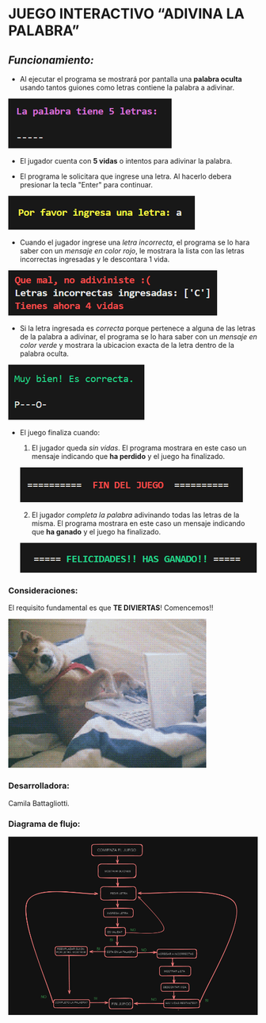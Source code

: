 # JUEGO INTERACTIVO “ADIVINA LA PALABRA”

## *Funcionamiento:*

- Al ejecutar el programa se mostrará por pantalla una __palabra oculta__ usando tantos guiones como letras contiene la palabra a adivinar.

![alt text](<Palabra Oculta.png>)

- El jugador cuenta con __5 vidas__ o intentos para adivinar la palabra.

- El programa le solicitara que ingrese una letra. Al hacerlo debera presionar la tecla "Enter" para continuar.

![alt text](<Ingreso Letra.png>)

- Cuando el jugador ingrese una *letra incorrecta*, el programa se lo hara saber con un *mensaje en color rojo*, le mostrara la lista con las letras incorrectas ingresadas y le descontara 1 vida.

![alt text](<Letra Incorrecta.png>)

- Si la letra ingresada es *correcta* porque pertenece a alguna de las letras de la palabra a adivinar, el programa se lo hara saber con un *mensaje en color verde* y mostrara la ubicacion exacta de la letra dentro de la palabra oculta.

![alt text](<Letra Correcta.png>)

- El juego finaliza cuando:

    1) El jugador queda _sin vidas_. El programa mostrara en este caso un mensaje indicando que **ha perdido** y el juego ha finalizado.

    ![alt text](<Mensaje perdedor.png>)

    2) El jugador _completa la palabra_ adivinando todas las letras de la misma. El programa mostrara en este caso un mensaje indicando que **ha ganado** y el juego ha finalizado.

    ![alt text](<Mensaje Ganador.png>)


### Consideraciones:

El requisito fundamental es que **TE DIVIERTAS**! 
Comencemos!!

![alt text](Gif.gif)


### Desarrolladora:

Camila Battagliotti.


### Diagrama de flujo:



![alt text](<Diagrama de flujo.png>)